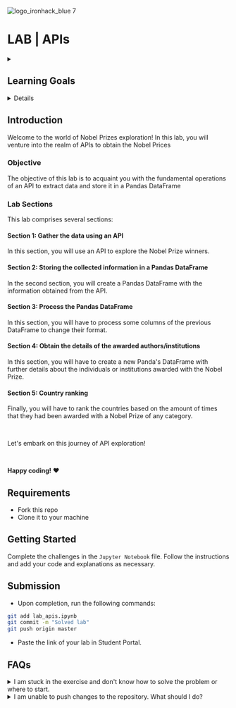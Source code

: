 ![logo_ironhack_blue 7](https://user-images.githubusercontent.com/23629340/40541063-a07a0a8a-601a-11e8-91b5-2f13e4e6b441.png)

# LAB | APIs
<details>
  <summary>
   <h2>Learning Goals</h2>
  </summary>

  This lab allows you to practice and apply the concepts and techniques taught in class. 

  Upon completion of this lab, you will be able to:
  
- Use Python libraries such as requests, BautifulSoup, to extract data from APIs, and convert extracted data into a suitable Panda's DataFRame

  <br>
  <hr> 

</details>

<details>

</details>


## Introduction

Welcome to the world of Nobel Prizes exploration! In this lab, you will venture into the realm of APIs to obtain the Nobel Prices 

### **Objective**

The objective of this lab is to acquaint you with the fundamental operations of an API to extract data and store it in a Pandas DataFrame 

### **Lab Sections**

This lab comprises several sections:

#### **Section 1: Gather the data using an API**

In this section, you will use an API to explore the Nobel Prize winners. 

#### **Section 2: Storing the collected information in a Pandas DataFrame**

In the second section, you will create a Pandas DataFrame with the information obtained from the API. 

#### **Section 3: Process the Pandas DataFrame**

In this section, you will have to process some columns of the previous DataFrame to change their format.

#### **Section 4: Obtain the details of the awarded authors/institutions**

In this section, you will have to create a new Panda's DataFrame with further details about the individuals or institutions awarded with the Nobel Prize.

#### **Section 5: Country ranking**

Finally, you will have to rank the countries based on the amount of times that they had been awarded with a Nobel Prize of any category.

<br>

Let's embark on this journey of API exploration!

<br>

**Happy coding!** :heart:


## Requirements

- Fork this repo
- Clone it to your machine

## Getting Started

Complete the challenges in the `Jupyter Notebook` file. Follow the instructions and add your code and explanations as necessary.

## Submission

- Upon completion, run the following commands:

```bash
git add lab_apis.ipynb
git commit -m "Solved lab"
git push origin master
```

- Paste the link of your lab in Student Portal.


## FAQs
<details>
  <summary>I am stuck in the exercise and don't know how to solve the problem or where to start.</summary>
  <br>

  If you are stuck in your code and don't know how to solve the problem or where to start, you should take a step back and try to form a clear question about the specific issue you are facing. This will help you narrow down the problem and come up with potential solutions.


  For example, is it a concept that you don't understand, or are you receiving an error message that you don't know how to fix? It is usually helpful to try to state the problem as clearly as possible, including any error messages you are receiving. This can help you communicate the issue to others and potentially get help from classmates or online resources. 


  Once you have a clear understanding of the problem, you will be able to start working toward the solution.

  [Back to top](#faqs)

</details>


<details>
  <summary>I am unable to push changes to the repository. What should I do?</summary>
  <br>

There are a couple of possible reasons why you may be unable to *push* changes to a Git repository:

1. **You have not committed your changes:** Before you can push your changes to the repository, you need to commit them using the `git commit` command. Make sure you have committed your changes and try pushing again. To do this, run the following terminal commands from the project folder:
  ```bash
  git add .
  git commit -m "Your commit message"
  git push
  ```
2. **You do not have permission to push to the repository:** If you have cloned the repository directly from the main Ironhack repository without making a *Fork* first, you do not have write access to the repository.
To check which remote repository you have cloned, run the following terminal command from the project folder:
  ```bash
  git remote -v
  ```
If the link shown is the same as the main Ironhack repository, you will need to fork the repository to your GitHub account first and then clone your fork to your local machine to be able to push the changes.

**Note**: You should make a copy of your local code to avoid losing it in the process.

  [Back to top](#faqs)

</details>

